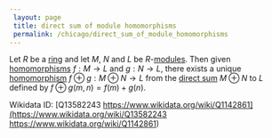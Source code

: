 ```yaml
---
 layout: page
 title: direct sum of module homomorphisms
 permalink: /chicago/direct_sum_of_module_homomorphisms
---
```

Let $R$ be a [ring](https://mathgloss.github.io/MathGloss/chicago/ring) and let $M$, $N$ and $L$ be $R$-[modules](https://mathgloss.github.io/MathGloss/chicago/module_over_a_ring). Then given [homomorphisms](https://mathgloss.github.io/MathGloss/chicago/module_homomorphism) $f:M\to L$ and $g:N\to L$, there exists a unique [homomorphism](https://mathgloss.github.io/MathGloss/chicago/####################homomorphism) $f\oplus g:M\oplus N\to L$ from the [direct sum](https://mathgloss.github.io/MathGloss/chicago/direct_sum_of_modules) $M\oplus N$ to $L$ defined by $f\oplus g(m,n) = f(m) + g(n)$. 

Wikidata ID: [Q13582243
https://www.wikidata.org/wiki/Q1142861](https://www.wikidata.org/wiki/Q13582243
https://www.wikidata.org/wiki/Q1142861)